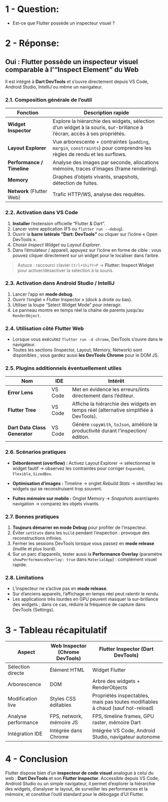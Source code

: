 # 1 - Question:

- Est-ce que Flutter possède un inspecteur visuel ?

# 2 - Réponse:

## Oui : Flutter possède un **inspecteur visuel** comparable à l’“Inspect Element” du Web

Il est intégré à **Dart DevTools** et s’ouvre directement depuis VS Code, Android Studio, IntelliJ ou même un navigateur.



### 2.1. Composition générale de l’outil

| Fonction                   | Description rapide                                                                                                       |
| -------------------------- | ------------------------------------------------------------------------------------------------------------------------ |
| **Widget Inspector**       | Explore la hiérarchie des widgets, sélection d’un widget à la souris, sur-brillance à l’écran, accès à ses propriétés.   |
| **Layout Explorer**        | Vue arborescente + contraintes (`padding`, `margin`, `constraints`) pour comprendre les règles de rendu et les surflows. |
| **Performance / Timeline** | Analyse des images par seconde, allocations mémoire, traces d’images (frame rendering).                                  |
| **Memory**                 | Graphes d’objets vivants, snapshots, détection de fuites.                                                                |
| **Network** (Flutter Web)  | Trafic HTTP/WS, analyse des requêtes.                                                                                    |



### 2.2. Activation dans **VS Code**

1. **Installer** l’extension officielle “Flutter & Dart”.
2. Lancer votre application (F5 ou `flutter run --debug`).
3. Ouvrir la **barre latérale “Dart: DevTools”** ou cliquer sur l’icône « Open DevTools ».
4. Choisir *Inspect Widget* ou *Layout Explorer*.
5. Dans l’émulateur / appareil, appuyez sur l’icône en forme de cible : vous pouvez cliquer directement sur un widget pour le localiser dans l’arbre.

> Astuce : raccourci clavier `Ctrl+Shift+P` → **Flutter: Inspect Widget** pour activer/désactiver la sélection à la souris.



### 2.3. Activation dans **Android Studio / IntelliJ**

1. Lancer l’app en **mode debug**.
2. Ouvrir l’onglet « Flutter Inspector » (dock à droite ou bas).
3. Utiliser la loupe “Select Widget Mode” pour interagir.
4. Le panneau montre en temps réel la chaîne de parents jusqu’au `RenderObject`.



### 2.4. Utilisation côté **Flutter Web**

* Lorsque vous exécutez `flutter run -d chrome`, DevTools s’ouvre dans le navigateur.
* Toutes les sections (Inspector, Layout, Memory, Network) sont disponibles ; vous gardez aussi **les DevTools Chrome** pour le DOM JS.



### 2.5. Plugins additionnels éventuellement utiles

| Nom                           | IDE     | Intérêt                                                                              |
| ----------------------------- | ------- | ------------------------------------------------------------------------------------ |
| **Error Lens**                | VS Code | Met en évidence les erreurs/lints directement dans l’éditeur.                        |
| **Flutter Tree**              | VS Code | Affiche la hiérarchie des widgets en temps réel (alternative simplifiée à DevTools). |
| **Dart Data Class Generator** | VS Code | Génère `copyWith`, `toJson`, améliore la productivité durant l’inspection/édition.   |



### 2.6. Scénarios pratiques

* **Débordement (overflow) :**
  Activez Layout Explorer → sélectionnez le widget fautif → observez les contraintes pour corriger `Expanded`, `Flexible`, `SizedBox`.

* **Optimisation d’images :**
  Timeline → onglet *Rebuild Stats* → identifiez les widgets qui se reconstruisent trop souvent.

* **Fuites mémoire sur mobile :**
  Onglet Memory → *Snapshots* avant/après navigation → comparez les objets vivants.



### 2.7. Bonnes pratiques

1. **Toujours démarrer en mode Debug** pour profiter de l’inspecteur.
2. Éviter `setState` dans les `build` pendant l’inspection : provoque des reconstructions infinies.
3. Fermer les sessions DevTools lorsque vous passez en **mode release** (inutile et plus lourd).
4. Sur un parc d’appareils, tester aussi la **Performance Overlay** (paramètre `showPerformanceOverlay: true` dans `MaterialApp`) : complément visuel rapide.



### 2.8. Limitations

* L’inspecteur ne s’active pas en **mode release**.
* Sur d’anciens appareils, l’affichage en temps réel peut ralentir le rendu.
* Les applications très lourdes en GPU peuvent masquer la sur-brillance des widgets ; dans ce cas, réduire la fréquence de capture dans DevTools (Settings).



# 3 - Tableau récapitulatif

| Aspect              | Web Inspector (Chrome DevTools) | Flutter Inspector (Dart DevTools)                                              |
| ------------------- | ------------------------------- | ------------------------------------------------------------------------------ |
| Sélection directe   | Élément HTML                    | Widget Flutter                                                                 |
| Arborescence        | DOM                             | Arbre des widgets + RenderObjects                                              |
| Modification live   | Styles CSS éditables            | Propriétés inspectables, mais pas toutes modifiables à chaud (sauf hot-reload) |
| Analyse performance | FPS, network, mémoire JS        | FPS, timeline frames, GPU raster, mémoire Dart                                 |
| Intégration IDE     | Intégrée dans Chrome            | Intégrée VS Code, Android Studio, navigateur autonome                          |



# 4 - Conclusion

Flutter dispose bien d’un **inspecteur de code visuel** analogue à celui du web : **Dart DevTools** et son **Flutter Inspector**.
Accessible depuis VS Code, Android Studio ou un simple navigateur, il permet d’explorer la hiérarchie des widgets, d’analyser le layout, de surveiller les performances et la mémoire, et constitue l’outil standard pour le débogage d’UI Flutter.
